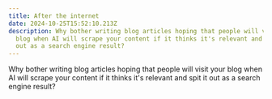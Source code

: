 ```yaml
---
title: After the internet
date: 2024-10-25T15:52:10.213Z
description: Why bother writing blog articles hoping that people will visit your
  blog when AI will scrape your content if it thinks it's relevant and spit it
  out as a search engine result?
---
```

Why bother writing blog articles hoping that people will visit your blog when AI will scrape your content if it thinks it's relevant and spit it out as a search engine result?